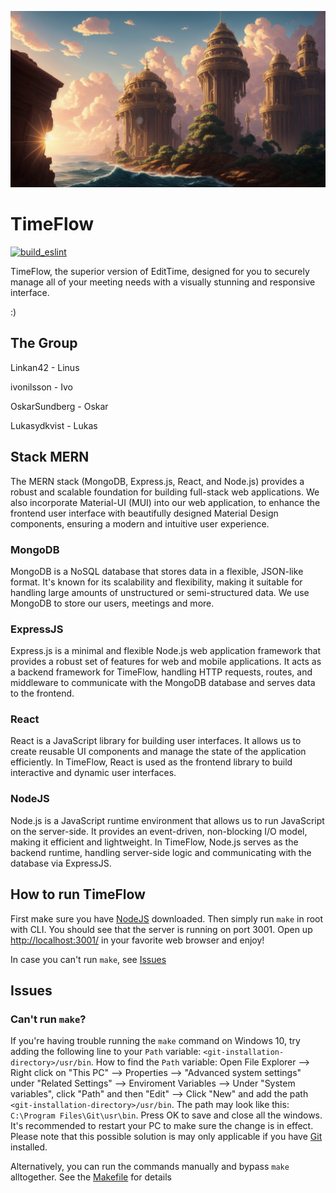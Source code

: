 ![](public/00007-3319839290.png "big thanks to ivo's jetengine wannabe for this one")

# TimeFlow
[![build_eslint](https://github.com/Linkan42/TimeFlow/actions/workflows/Build_ESLint.yml/badge.svg)](https://github.com/Linkan42/TimeFlow/actions/workflows/Build_ESLint.yml)


TimeFlow, the superior version of EditTime, designed for you to securely manage all of your meeting needs with a visually stunning and responsive interface.

:)

## The Group 

Linkan42      - Linus

ivonilsson    - Ivo

OskarSundberg - Oskar 

Lukasydkvist  - Lukas

## Stack MERN

The MERN stack (MongoDB, Express.js, React, and Node.js) provides a robust and scalable foundation for building full-stack web applications. We also incorporate Material-UI (MUI) into our web application, to enhance the frontend user interface with beautifully designed Material Design components, ensuring a modern and intuitive user experience.

### MongoDB

MongoDB is a NoSQL database that stores data in a flexible, JSON-like format. It's known for its scalability and flexibility, making it suitable for handling large amounts of unstructured or semi-structured data. We use MongoDB to store our users, meetings and more.

### ExpressJS

Express.js is a minimal and flexible Node.js web application framework that provides a robust set of features for web and mobile applications. It acts as a backend framework for TimeFlow, handling HTTP requests, routes, and middleware to communicate with the MongoDB database and serves data to the frontend.

### React

React is a JavaScript library for building user interfaces. It allows us to create reusable UI components and manage the state of the application efficiently. In TimeFlow, React is used as the frontend library to build interactive and dynamic user interfaces.

### NodeJS

Node.js is a JavaScript runtime environment that allows us to run JavaScript on the server-side. It provides an event-driven, non-blocking I/O model, making it efficient and lightweight. In TimeFlow, Node.js serves as the backend runtime, handling server-side logic and communicating with the database via ExpressJS.

## How to run TimeFlow

First make sure you have [NodeJS](https://nodejs.org/en/download) downloaded. Then simply run `make`  in root with CLI. You should see that the server is running on port 3001. Open up [http://localhost:3001/](http://localhost:3001/) in your favorite web browser and enjoy!

In case you can't run `make`, see [Issues](#issues)

## Issues

### Can't run `make`?

If you're having trouble running the `make` command on Windows 10, try adding the following line to your `Path` variable: `<git-installation-directory>/usr/bin`. How to find the `Path` variable: Open File Explorer --> Right click on "This PC" --> Properties --> "Advanced system settings" under "Related Settings" --> Enviroment Variables --> Under "System variables", click "Path" and then "Edit" --> Click "New" and add the path `<git-installation-directory>/usr/bin`. The path may look like this: `C:\Program Files\Git\usr\bin`. Press OK to save and close all the windows. It's recommended to restart your PC to make sure the change is in effect. Please note that this possible solution is may only applicable if you have [Git](https://git-scm.com/downloads) installed.

Alternatively, you can run the commands manually and bypass `make` alltogether. See the [Makefile](Makefile) for details